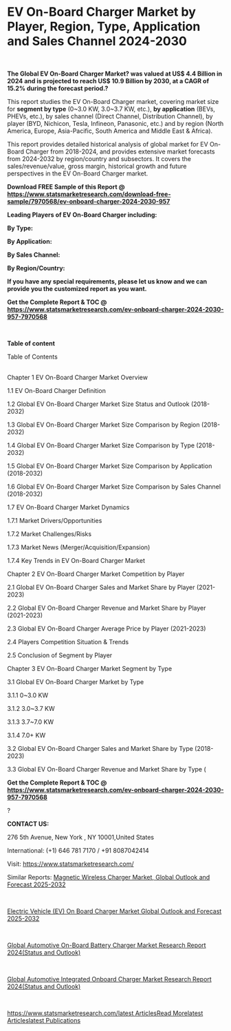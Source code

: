 <h1>EV On-Board Charger Market by Player, Region, Type, Application and Sales Channel 2024-2030</h1><br/><p><strong>The Global EV On-Board Charger Market? was valued at US$ 4.4 Billion in 2024 and is projected to reach US$ 10.9 Billion by 2030, at a <strong>CAGR</strong> of 15.2% during the forecast period.? </strong></p>
 
 
 
 <p>This report studies the EV On-Board Charger market, covering market size for <strong>segment by type</strong> (0~3.0 KW, 3.0~3.7 KW, etc.), <strong>by application</strong> (BEVs, PHEVs, etc.), by sales channel (Direct Channel, Distribution Channel), by player (BYD, Nichicon, Tesla, Infineon, Panasonic, etc.) and by region (North America, Europe, Asia-Pacific, South America and Middle East & Africa).</p>
 
 
 
 <p>This report provides detailed historical analysis of global market for EV On-Board Charger from 2018-2024, and provides extensive market forecasts from 2024-2032 by region/country and subsectors. It covers the sales/revenue/value, gross margin, historical growth and future perspectives in the EV On-Board Charger market.</p>
 
 
 
 <p><strong>Download FREE Sample of this Report @ <a href="https://www.statsmarketresearch.com/download-free-sample/7970568/ev-onboard-charger-2024-2030-957">https://www.statsmarketresearch.com/download-free-sample/7970568/ev-onboard-charger-2024-2030-957</a></strong></p>
 
 
 
 <p><strong>Leading Players of EV On-Board Charger including:</strong></p>
 
 
 
 <p><strong>By Type:</strong></p>
 
 
 
 <p><strong><strong>By Application</strong>:</strong></p>
 
 
 
 <p><strong>By Sales Channel:</strong></p>
 
 
 
 <p><strong>By Region/Country:</strong></p>
 
 
 
 <p><strong>If you have any special requirements, please let us know and we can provide you the customized report as you want.</strong></p>
 
 
 
 <div><b>Get the Complete Report & TOC @ <a href="https://www.statsmarketresearch.com/ev-onboard-charger-2024-2030-957-7970568">https://www.statsmarketresearch.com/ev-onboard-charger-2024-2030-957-7970568</a></b></div>
 
 
 
 <p><br />
 
 <b>Table of content</b></p>
 
 
 
 <p>Table of Contents<br />
 
 <br />
 
 Chapter 1 EV On-Board Charger Market Overview<br />
 
 1.1 EV On-Board Charger Definition<br />
 
 1.2 Global EV On-Board Charger Market Size Status and Outlook (2018-2032)<br />
 
 1.3 Global EV On-Board Charger Market Size Comparison by Region (2018-2032)<br />
 
 1.4 Global EV On-Board Charger Market Size Comparison by Type (2018-2032)<br />
 
 1.5 Global EV On-Board Charger Market Size Comparison by Application (2018-2032)<br />
 
 1.6 Global EV On-Board Charger Market Size Comparison by Sales Channel (2018-2032)<br />
 
 1.7 EV On-Board Charger Market Dynamics<br />
 
 1.7.1 Market Drivers/Opportunities<br />
 
 1.7.2 Market Challenges/Risks<br />
 
 1.7.3 Market News (Merger/Acquisition/Expansion)<br />
 
 1.7.4 Key Trends in EV On-Board Charger Market<br />
 
 Chapter 2 EV On-Board Charger Market Competition by Player<br />
 
 2.1 Global EV On-Board Charger Sales and Market Share by Player (2021-2023)<br />
 
 2.2 Global EV On-Board Charger Revenue and Market Share by Player (2021-2023)<br />
 
 2.3 Global EV On-Board Charger Average Price by Player (2021-2023)<br />
 
 2.4 Players Competition Situation & Trends<br />
 
 2.5 Conclusion of Segment by Player<br />
 
 Chapter 3 EV On-Board Charger Market Segment by Type<br />
 
 3.1 Global EV On-Board Charger Market by Type<br />
 
 3.1.1 0~3.0 KW<br />
 
 3.1.2 3.0~3.7 KW<br />
 
 3.1.3 3.7~7.0 KW<br />
 
 3.1.4 7.0+ KW<br />
 
 3.2 Global EV On-Board Charger Sales and Market Share by Type (2018-2023)<br />
 
 3.3 Global EV On-Board Charger Revenue and Market Share by Type (</p>
 
 
 
 <div><b>Get the Complete Report & TOC @ <a href="https://www.statsmarketresearch.com/ev-onboard-charger-2024-2030-957-7970568">https://www.statsmarketresearch.com/ev-onboard-charger-2024-2030-957-7970568</a></b></div>
 
 
 
 <p>? </p>
 
 
 
 <p><b>CONTACT US:</b><br />
 
 276 5th Avenue, New York , NY 10001,United States<br />
 
 International: (+1) 646 781 7170 / +91 8087042414<br />
 
 Visit: <a href="https://www.statsmarketresearch.com/">https://www.statsmarketresearch.com/</a><br />
 
 Similar Reports: <a href="https://www.statsmarketresearch.com/ev-onboard-charger-2024-2030-957-7970568">Magnetic Wireless Charger Market, Global Outlook and Forecast 2025-2032</a><br />
 
 <br />
 
 <a href="https://www.statsmarketresearch.com/ev-onboard-charger-2024-2030-957-7970568">Electric Vehicle (EV) On Board Charger Market Global Outlook and Forecast 2025-2032</a><br />
 
 <br />
 
 <a href="https://www.statsmarketresearch.com/ev-onboard-charger-2024-2030-957-7970568">Global Automotive On-Board Battery Charger Market Research Report 2024(Status and Outlook)</a><br />
 
 <br />
 
 <a href="https://www.statsmarketresearch.com/ev-onboard-charger-2024-2030-957-7970568">Global Automotive Integrated Onboard Charger Market Research Report 2024(Status and Outlook)</a><br />
 
 <br />
 
 <a href="https://gyeongbokgung.com">https://www.statsmarketresearch.com/</a><a href="https://hallyeomaritime.com">latest Articles</a><a href="https://jingwansa.com">Read More</a><a href="https://nguoiviet.jp/">latest Articles</a><a href="https://www.intelmarketresearch.com/">latest Publications</a></p>